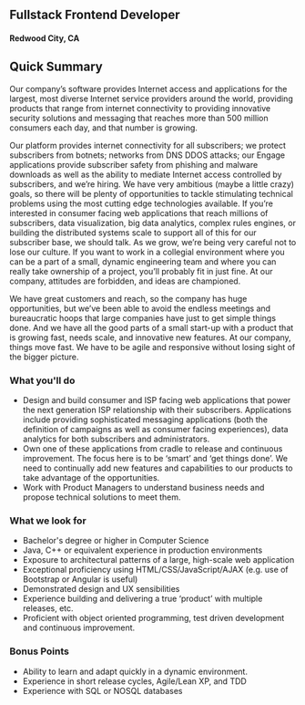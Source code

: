 ## Fullstack Frontend Developer
#### Redwood City, CA

## Quick Summary
Our company’s software provides Internet access and applications for the largest, most diverse Internet service providers around the world, providing products that range from internet connectivity to providing innovative security solutions and messaging that reaches more than 500 million consumers each day, and that number is growing.

Our platform provides internet connectivity for all subscribers; we protect subscribers from botnets; networks from DNS DDOS attacks; our Engage applications provide subscriber safety from phishing and malware downloads as well as the ability to mediate Internet access controlled by subscribers, and we’re hiring. We have very ambitious (maybe a little crazy) goals, so there will be plenty of opportunities to tackle stimulating technical problems using the most cutting edge technologies available. If you’re interested in consumer facing web applications that reach millions of subscribers, data visualization, big data analytics, complex rules engines, or building the distributed systems scale to support all of this for our subscriber base, we should talk. As we grow, we’re being very careful not to lose our culture. If you want to work in a collegial environment where you can be a part of a small, dynamic engineering team and where you can really take ownership of a project, you’ll probably fit in just fine. At our company, attitudes are forbidden, and ideas are championed.

We have great customers and reach, so the company has huge opportunities, but we’ve been able to avoid the endless meetings and bureaucratic hoops that large companies have just to get simple things done. And we have all the good parts of a small start-up with a product that is growing fast, needs scale, and innovative new features.  At our company, things move fast. We have to be agile and responsive without losing sight of the bigger picture.

### What you'll do
+	Design and build consumer and ISP facing web applications that power the next generation ISP relationship with their subscribers. Applications include providing sophisticated messaging applications (both the definition of campaigns as well as consumer facing experiences), data analytics for both subscribers and administrators.
+	Own one of these applications from cradle to release and continuous improvement.  The focus here is to be ‘smart’ and ‘get things done’.  We need to continually add new features and capabilities to our products to take advantage of the opportunities.
+	Work with Product Managers to understand business needs and propose technical solutions to meet them.

### What we look for
+	Bachelor's degree or higher in Computer Science
+	Java, C++ or equivalent experience in production environments
+	Exposure to architectural patterns of a large, high-scale web application
+	Exceptional proficiency using HTML/CSS/JavaScript/AJAX (e.g. use of Bootstrap or Angular is useful)
+	Demonstrated design and UX sensibilities
+	Experience building and delivering a true ‘product’ with multiple releases, etc.
+	Proficient with object oriented programming, test driven development and continuous improvement.

### Bonus Points
+	Ability to learn and adapt quickly in a dynamic environment.
+	Experience in short release cycles, Agile/Lean XP, and TDD
+	Experience with SQL or NOSQL databases

